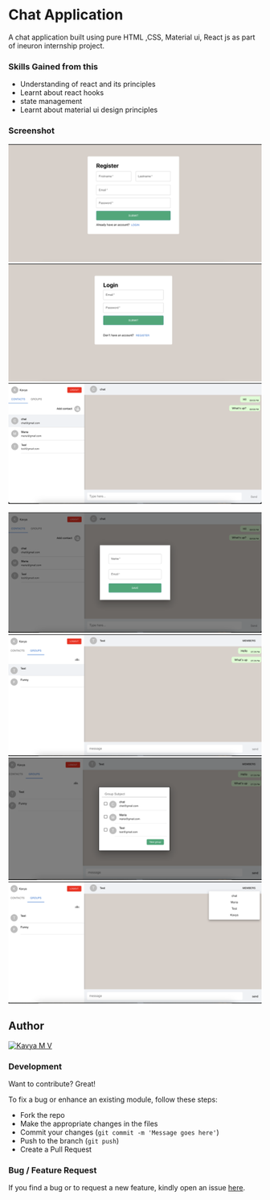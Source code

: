 # Chat Application

A chat application built using pure HTML ,CSS, Material ui, React js as part of ineuron internship project.

### Skills Gained from this

- Understanding of react and its principles
- Learnt about react hooks
- state management
- Learnt about material ui design principles

### Screenshot

![Project live image](./assets/register.png)
![Project live image](./assets/login.png)
![Project live image](./assets/chats.png)

![Project live image](./assets/addContact.png)
![Project live image](./assets/groups.png)
![Project live image](./assets/add-group.png)
![Project live image](./assets/members.png)

## Author

<a href="https://github.com/kavyamvg"> <img src="https://github.com/kavyamvg.png" alt="Kavya M V" style="width:50px;"/></a>

### Development

Want to contribute? Great!

To fix a bug or enhance an existing module, follow these steps:

- Fork the repo
- Make the appropriate changes in the files
- Commit your changes (`git commit -m 'Message goes here'`)
- Push to the branch (`git push`)
- Create a Pull Request

### Bug / Feature Request

If you find a bug or to request a new feature, kindly open an issue [here](https://github.com/KavyaMVG/RODE-Clone/issues/new).
